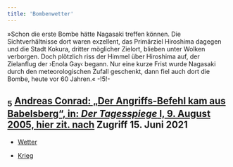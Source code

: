 ```yaml
---
title: 'Bombenwetter'
---
```


»Schon die erste Bombe hätte Nagasaki treffen können. Die Sichtverhältnisse dort waren exzellent, das Primärziel Hiroshima dagegen und die Stadt Kokura, dritter möglicher Zielort, blieben unter Wolken verborgen. Doch plötzlich riss der Himmel über Hiroshima auf, der Zielanflug der ›Enola Gay‹ begann. Nur eine kurze Frist wurde Nagasaki durch den meteorologischen Zufall geschenkt, dann fiel auch dort die Bombe, heute vor 60 Jahren.« -!5!-
## <sub class="subscript">**5**</sub> [Andreas Conrad: „Der Angriffs-Befehl kam aus Babelsberg“, in: _Der Tagesspiege_ l, 9. August 2005, hier zit. <u>nach</u>](https://www.tagesspiegel.de/berlin/der-angriffs-befehl-kam-aus-babelsberg/631760.html) Zugriff 15. Juni 2021

* [Wetter](Weather_de)

* [Krieg](War_de)




